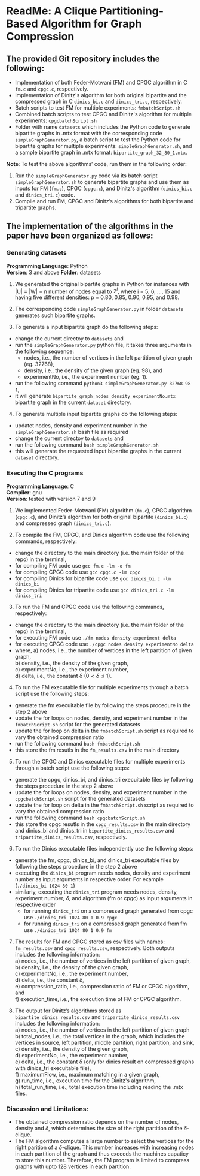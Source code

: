 


# ReadMe: A Clique Partitioning-Based Algorithm for Graph Compression

## The provided Git repository includes the following:

- Implementation of both Feder-Motwani (FM) and CPGC algorithm in C `fm.c` and `cpgc.c`, respectively.
- Implementation of Dinitz's algorithm for both original bipartite and the compressed graph in C `dinics_bi.c` and `dinics_tri.c`, respectively.
- Batch scripts to test FM for multiple experiments: `fmbatchScript.sh`
- Combined batch scripts to test CPGC and Dinitz's algorithm for multiple experiments: `cpgcbatchScript.sh`
- Folder with name `datasets` which includes the Python code to generate bipartite graphs in .mtx format with the corresponding code `simpleGraphGenerator.py`, a batch script to test the Python code for bipartite graphs for multiple experiments: `simpleGraphGenerator.sh`, and a sample bipartite graph in .mtx format: `bipartite_graph_32_80_1.mtx`.

**Note**: To test the above algorithms’ code, run them in the following order:

1. Run the `simpleGraphGenerator.py` code via its batch script `simpleGraphGenerator.sh` to generate bipartite graphs and use them as inputs for FM (`fm.c`), CPGC (`cpgc.c`), and Dinitz's algorithm (`dinics_bi.c` and `dinics_tri.c`) code.
2. Compile and run FM, CPGC and Dinitz’s algorithms for both bipartite and tripartite graphs.


## The implementation of the algorithms in the paper have been organized as follows:

### Generating datasets

**Programming Language**: Python  
**Version**: 3 and above
**Folder**: datasets
1. We generated the original bipartite graphs in Python for instances with |U| = |W| = n number of nodes equal to $2^i$, where i = 5, 6, ..., 15 and having five different densities: p = 0.80, 0.85, 0.90, 0.95, and 0.98.

2. The corresponding code `simpleGraphGenerator.py` in folder `datasets` generates such bipartite graphs.

3. To generate a input bipartite graph do the following steps:  
-  change the current directoy to `datasets` and
-  run the `simpleGraphGenerator.py` python file, it takes three arguments in the following sequence:
   - nodes, i.e., the number of vertices in the left partition of given graph (eg. 32768),  
   - density, i.e., the density of the given graph (eg. 98), and  
   - experimentNo, i.e., the experiment number (eg. 1).  
-  run the following command ```python3 simpleGraphGenerator.py 32768 98 1```,
-  it will generate `bipartite_graph_nodes_density_experimentNo.mtx` bipartite graph in the current `dataset` directory. 

4. To generate multiple input bipartite graphs do the following steps:
- updatet nodes, density and experiment number in the `simpleGraphGenerator.sh` bash file as required
- change the current directoy to `datasets` and
- run the following command ```bash simpleGraphGenerator.sh```
- this will generate the requested input bipartite graphs in the current `dataset` directory.

### Executing the C programs
**Programming Language**: C  
**Compiler**: gnu  
**Version**: tested with version 7 and 9

1. We implemented Feder-Motwani (FM) algorithm (`fm.c`), CPGC algorithm (`cpgc.c`), and Dinitz’s algorithm for both original bipartite (`dinics_bi.c`) and compressed graph (`dinics_tri.c`).

2. To compile the FM, CPGC, and Dinics algorithm code use the following commands, respectively:
- change the directory to the main directory (i.e. the main folder of the repo) in the terminal,
- for compiling FM code use ```gcc fm.c -lm -o fm```
- for compiling CPGC code use ```gcc cpgc.c -lm cpgc```
- for compiling Dinics for bipartite code use ```gcc dinics_bi.c -lm dinics_bi```
- for compiling Dinics for tripartite code use ```gcc dinics_tri.c -lm dinics_tri```

3. To run the FM and CPGC code use the following commands, respectively:
- change the directory to the main directory (i.e. the main folder of the repo) in the terminal,
- for executing FM code use ```./fm nodes density experiment delta```
- for executing CPGC code use ```./cpgc nodes density experimentNo delta```
- where, 
   a) nodes, i.e., the number of vertices in the left partition of given graph,  
   b) density, i.e., the density of the given graph,  
   c) experimentNo, i.e., the experiment number,  
   d) delta, i.e., the constant δ ($0 < \delta \leq 1$).  

4. To run the FM executable file for multiple experiments through a batch script use the following steps:
- generate the fm execuitable file by following the steps procedure in the step 2 above
- update the for loops on nodes, density, and experiment number in the `fmbatchScript.sh` script for the generated datasets
- update the for loop on delta in the `fmbatchScript.sh` script as required to vary the obtained compression ratio
- run the following command ```bash fmbatchScript.sh```
- this store the fm resutls in the `fm_results.csv` in the main directory

5. To run the CPGC and Dinics executable files for multiple experiments through a batch script use the following steps:
- generate the cpgc, dinics_bi, and dinics_tri execuitable files by following the steps procedure in the step 2 above
- update the for loops on nodes, density, and experiment number in the `cpgcbatchScript.sh` script for the generated datasets
- update the for loop on delta in the `fmbatchScript.sh` script as required to vary the obtained compression ratio
- run the following command ```bash cpgcbatchScript.sh```
- this store the cpgc resutls in the `cpgc_results.csv` in the main directory and dinics_bi and dinics_tri in `bipartite_dinics_results.csv` and `tripartite_dinics_results.csv`, respectively.

6. To run the Dinics executable files independently use the following steps:
- generate the fm, cpgc, dinics_bi, and dinics_tri execuitable files by following the steps procedure in the step 2 above
- executing the `dinics_bi` program needs nodes, density and experiment number as input arguments in respective order. For example (```./dinics_bi 1024 80 1```)
- similarly, executing the `dinics_tri` program needs nodes, density, experiment number, $\delta$, and algorithm (fm or cpgc) as input arguments in respective order
  - for running `dinics_tri` on a compressed graph generated from cpgc use ```./dinics_tri 1024 80 1 0.9 cpgc```
  - for running `dinics_tri` on a compressed graph generated from fm use ```./dinics_tri 1024 80 1 0.9 fm```

7. The results for FM and CPGC stored as csv files with names: `fm_results.csv` and `cpgc_results.csv`, respectively. Both outputs includes the following information:  
a) nodes, i.e., the number of vertices in the left partition of given graph,  
b) density, i.e., the density of the given graph,  
c) experimentNo, i.e., the experiment number,  
d) delta, i.e., the constant $\delta$,  
e) compression_ratio, i.e., compression ratio of FM or CPGC algorithm, and  
f) execution_time, i.e., the execution time of FM or CPGC algorithm.  

8. The output for Dinitz’s algorithms stored as `bipartite_dinics_results.csv` and `tripartite_dinics_results.csv` includes the following information:  
a) nodes, i.e., the number of vertices in the left partition of given graph  
b) total_nodes, i.e., the total vertices in the graph, which includes the vertices in source, left partition, middle partition, right partition, and sink,  
c) density, i.e., the density of the given graph,  
d) experimentNo, i.e., the experiment number,  
e) delta, i.e., the constant δ (only for dinics result on compressed graphs with dinics_tri execuitable file),  
f) maximumFlow, i.e., maximum matching in a given graph,  
g) run_time, i.e., execution time for the Dinitz's algorithm,  
h) total_run_time, i.e., total execution time including reading the .mtx files.  


### Discussion and Limitations:
- The obtained compression ratio depends on the number of nodes, density and $\delta$, which determines the size of the right partition of the $\delta$-clique.
- The FM algorithm computes a large number to select the vertices for the right parition of a $\delta$-clique. This number increases with increasing nodes in each partition of the graph and thus exceeds the machines capaticy to store this number. Therefore, the FM program is limited to compress graphs with upto 128 vertices in each partition. 




